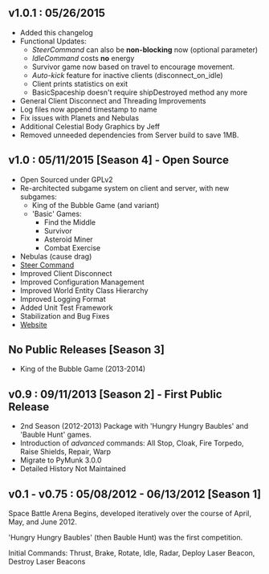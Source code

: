 v1.0.1 : 05/26/2015
----
* Added this changelog
* Functional Updates:
  * *SteerCommand* can also be **non-blocking** now (optional parameter)
  * *IdleCommand* costs **no** energy
  * Survivor game now based on travel to encourage movement.
  * *Auto-kick* feature for inactive clients (disconnect_on_idle)
  * Client prints statistics on exit
  * BasicSpaceship doesn't require shipDestroyed method any more
* General Client Disconnect and Threading Improvements
* Log files now append timestamp to name
* Fix issues with Planets and Nebulas
* Additional Celestial Body Graphics by Jeff
* Removed unneeded dependencies from Server build to save 1MB.

v1.0 : 05/11/2015 [Season 4] - Open Source
----
* Open Sourced under GPLv2
* Re-architected subgame system on client and server, with new subgames:
  * King of the Bubble Game (and variant)
  * 'Basic' Games:
    * Find the Middle
    * Survivor
    * Asteroid Miner
    * Combat Exercise
* Nebulas (cause drag)
* [Steer Command](http://mikeware.github.io/SpaceBattleArena/client/java_doc/ihs/apcs/spacebattle/commands/SteerCommand.html)
* Improved Client Disconnect
* Improved Configuration Management
* Improved World Entity Class Hierarchy
* Improved Logging Format
* Added Unit Test Framework
* Stabilization and Bug Fixes
* [Website](http://mikeware.github.io/SpaceBattleArena/)

No Public Releases [Season 3]
----------
* King of the Bubble Game (2013-2014)

v0.9 : 09/11/2013 [Season 2] - First Public Release
----
* 2nd Season (2012-2013) Package with 'Hungry Hungry Baubles' and 'Bauble Hunt' games.
* Introduction of *advanced* commands: All Stop, Cloak, Fire Torpedo, Raise Shields, Repair, Warp
* Migrate to PyMunk 3.0.0
* Detailed History Not Maintained

v0.1 - v0.75 : 05/08/2012 - 06/13/2012 [Season 1]
------------
Space Battle Arena Begins, developed iteratively over the course of April, May, and June 2012.

'Hungry Hungry Baubles' (then Bauble Hunt) was the first competition.

Initial Commands: Thrust, Brake, Rotate, Idle, Radar, Deploy Laser Beacon, Destroy Laser Beacons